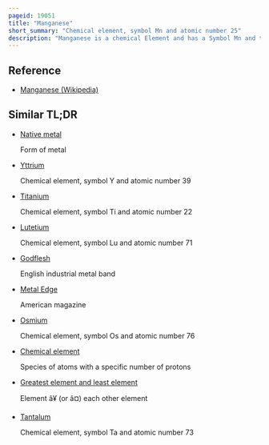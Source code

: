 ```yaml
---
pageid: 19051
title: "Manganese"
short_summary: "Chemical element, symbol Mn and atomic number 25"
description: "Manganese is a chemical Element and has a Symbol Mn and the Number 25. It is a hard Brittle Silvery Metal often found in Minerals in Combination with Iron. Manganese was first isolated in the 1770S. Manganese is a Transition Metal with a Variety of industrial Uses especially for stainless Steel Applications. It improves strength, workability, and resistance to wear. Manganese Oxide is used as oxidizing Agent as a Rubber additive and in glass-making Fertilisers and Ceramics. Manganese Sulfate can be used as a Fungicide."
---
```


## Reference

- [Manganese (Wikipedia)](https://en.wikipedia.org/?curid=19051)

## Similar TL;DR

- [Native metal](/tldr/en/native-metal)

  Form of metal

- [Yttrium](/tldr/en/yttrium)

  Chemical element, symbol Y and atomic number 39

- [Titanium](/tldr/en/titanium)

  Chemical element, symbol Ti and atomic number 22

- [Lutetium](/tldr/en/lutetium)

  Chemical element, symbol Lu and atomic number 71

- [Godflesh](/tldr/en/godflesh)

  English industrial metal band

- [Metal Edge](/tldr/en/metal-edge)

  American magazine

- [Osmium](/tldr/en/osmium)

  Chemical element, symbol Os and atomic number 76

- [Chemical element](/tldr/en/chemical-element)

  Species of atoms with a specific number of protons

- [Greatest element and least element](/tldr/en/greatest-element-and-least-element)

  Element â¥ (or â¤) each other element

- [Tantalum](/tldr/en/tantalum)

  Chemical element, symbol Ta and atomic number 73
